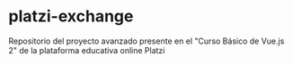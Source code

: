 # platzi-exchange
Repositorio del proyecto avanzado presente en el "Curso Básico de Vue.js 2" de la plataforma educativa online Platzi
